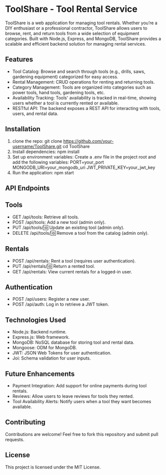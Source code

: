 # ToolShare - Tool Rental Service
ToolShare is a web application for managing tool rentals. Whether you’re a DIY enthusiast or a professional contractor, ToolShare allows users to browse, rent, and return tools from a wide selection of equipment categories. Built with Node.js, Express, and MongoDB, ToolShare provides a scalable and efficient backend solution for managing rental services.

## Features
- Tool Catalog: Browse and search through tools (e.g., drills, saws, gardening equipment) categorized for easy access.
- Rental Management: CRUD operations for renting and returning tools.
- Category Management: Tools are organized into categories such as power tools, hand tools, gardening tools, etc.
- Availability Tracking: Tools' availability is tracked in real-time, showing users whether a tool is currently rented or available.
- RESTful API: The backend exposes a REST API for interacting with tools, users, and rental data.


## Installation
1. clone the repo:
   git clone https://github.com/your-username/ToolShare.git
   cd ToolShare
2. Install dependencies:
   npm install
3. Set up environment variables: Create a .env file in the project root and add the following variables:
   PORT=your_port
   MONGODB_URI=your_mongodb_uri
   JWT_PRIVATE_KEY=your_jwt_key
4. Run the application:
   npm start


## API Endpoints
## Tools
- GET /api/tools: Retrieve all tools.
- POST /api/tools: Add a new tool (admin only).
- PUT /api/tools/:id: Update an existing tool (admin only).
- DELETE /api/tools/:id: Remove a tool from the catalog (admin only).

## Rentals
- POST /api/rentals: Rent a tool (requires user authentication).
- PUT /api/rentals/:id: Return a rented tool.
- GET /api/rentals: View current rentals for a logged-in user.

## Authentication
- POST /api/users: Register a new user.
- POST /api/auth: Log in to retrieve a JWT token.

## Technologies Used
- Node.js: Backend runtime.
- Express.js: Web framework.
- MongoDB: NoSQL database for storing tool and rental data.
- Mongoose: ODM for MongoDB.
- JWT: JSON Web Tokens for user authentication.
- Joi: Schema validation for user inputs.


## Future Enhancements
- Payment Integration: Add support for online payments during tool rentals.
- Reviews: Allow users to leave reviews for tools they rented.
- Tool Availability Alerts: Notify users when a tool they want becomes available.

## Contributing
Contributions are welcome! Feel free to fork this repository and submit pull requests.

## License
This project is licensed under the MIT License.
